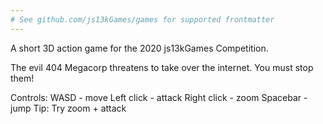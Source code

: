 ```yaml
---
# See github.com/js13kGames/games for supported frontmatter
---
```

A short 3D action game for the 2020 js13kGames Competition.

The evil 404 Megacorp threatens to take over the internet.  You must stop them!

Controls:
WASD - move
Left click - attack
Right click - zoom
Spacebar - jump
Tip: Try zoom + attack
